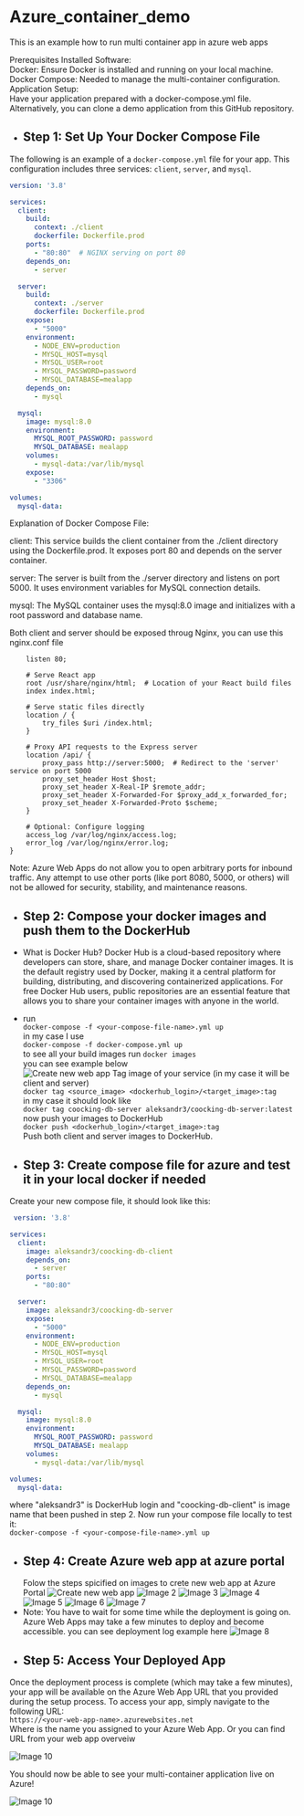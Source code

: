 # Azure_container_demo
This is an example how to run multi container app in azure web apps

Prerequisites
Installed Software:<br>
Docker: Ensure Docker is installed and running on your local machine.<br>
Docker Compose: Needed to manage the multi-container configuration.<br>
Application Setup:<br>
Have your application prepared with a docker-compose.yml file.<br>
Alternatively, you can clone a demo application from this GitHub repository. 

- ## Step 1: Set Up Your Docker Compose File

The following is an example of a `docker-compose.yml` file for your app. This configuration includes three services: `client`, `server`, and `mysql`.

```yaml
version: '3.8'

services:
  client:
    build:
      context: ./client
      dockerfile: Dockerfile.prod
    ports:
      - "80:80"  # NGINX serving on port 80
    depends_on:
      - server

  server:
    build:
      context: ./server
      dockerfile: Dockerfile.prod
    expose:
      - "5000"  
    environment:
      - NODE_ENV=production
      - MYSQL_HOST=mysql  
      - MYSQL_USER=root
      - MYSQL_PASSWORD=password
      - MYSQL_DATABASE=mealapp
    depends_on:
      - mysql

  mysql:
    image: mysql:8.0
    environment:
      MYSQL_ROOT_PASSWORD: password
      MYSQL_DATABASE: mealapp
    volumes:
      - mysql-data:/var/lib/mysql
    expose:
      - "3306"

volumes:
  mysql-data:
```
Explanation of Docker Compose File:

client: This service builds the client container from the ./client directory using the Dockerfile.prod. It exposes port 80 and depends on the server container.

server: The server is built from the ./server directory and listens on port 5000. It uses environment variables for MySQL connection details.

mysql: The MySQL container uses the mysql:8.0 image and initializes with a root password and database name.

Both client and server should be exposed throug Nginx, you can use this nginx.conf file

```server {
    listen 80;

    # Serve React app
    root /usr/share/nginx/html;  # Location of your React build files
    index index.html;

    # Serve static files directly
    location / {
        try_files $uri /index.html;
    }

    # Proxy API requests to the Express server
    location /api/ {
        proxy_pass http://server:5000;  # Redirect to the 'server' service on port 5000
        proxy_set_header Host $host;
        proxy_set_header X-Real-IP $remote_addr;
        proxy_set_header X-Forwarded-For $proxy_add_x_forwarded_for;
        proxy_set_header X-Forwarded-Proto $scheme;
    }

    # Optional: Configure logging
    access_log /var/log/nginx/access.log;
    error_log /var/log/nginx/error.log;
}
```
Note:
Azure Web Apps do not allow you to open arbitrary ports for inbound traffic. Any attempt to use other ports (like port 8080, 5000, or others) will not be allowed for security, stability, and maintenance reasons.

- ## Step 2: Compose your docker images and push them to the DockerHub
- What is Docker Hub?
Docker Hub is a cloud-based repository where developers can store, share, and manage Docker container images. It is the default registry used by Docker, making it a central platform for building, distributing, and discovering containerized applications.
  For free Docker Hub users, public repositories are an essential feature that allows you to share your container images with anyone in the world. 
  
-  run <br>
 ```docker-compose -f <your-compose-file-name>.yml up```<br>
 in my case I use<br>
 ```docker-compose -f docker-compose.yml up```<br>
 to see all your build images run 
 ```docker images```<br>
  you can see example below <br>
   ![Create new web app](https://github.com/AleksandrSkulinets/Azure_container_demo/blob/main/images/11.png?raw=true)
   Tag image of your service (in my case it will be client and server)
<br>```docker tag <source_image> <dockerhub_login>/<target_image>:tag```
<br>in my case it should look like 
<br>```docker tag coocking-db-server aleksandr3/coocking-db-server:latest```
<br>now push your images to DockerHub
<br>```docker push <dockerhub_login>/<target_image>:tag```
<br>Push both client and server images to DockerHub.

- ## Step 3: Create compose file for azure and test it in your local docker if needed
  
 Create your new compose file, it should look like this:
 
```yaml
 version: '3.8'

services:
  client:
    image: aleksandr3/coocking-db-client  
    depends_on:
      - server
    ports:
      - "80:80"  

  server:
    image: aleksandr3/coocking-db-server 
    expose:
      - "5000"
    environment:
      - NODE_ENV=production
      - MYSQL_HOST=mysql
      - MYSQL_USER=root
      - MYSQL_PASSWORD=password
      - MYSQL_DATABASE=mealapp
    depends_on:
      - mysql

  mysql:
    image: mysql:8.0
    environment:
      MYSQL_ROOT_PASSWORD: password
      MYSQL_DATABASE: mealapp
    volumes:
      - mysql-data:/var/lib/mysql

volumes:
  mysql-data:
```

where "aleksandr3" is DockerHub login and "coocking-db-client" is image name that been pushed in step 2.
Now run your compose file locally to test it:<br>
```docker-compose -f <your-compose-file-name>.yml up```

- ## Step 4: Create Azure web app at azure portal
  Folow the steps spicified on images to crete new web app at Azure Portal
 ![Create new web app](https://github.com/AleksandrSkulinets/Azure_container_demo/blob/main/images/1.png?raw=true)
 ![Image 2](https://github.com/AleksandrSkulinets/Azure_container_demo/blob/main/images/2.png?raw=true)
 ![Image 3](https://github.com/AleksandrSkulinets/Azure_container_demo/blob/main/images/3.png?raw=true)
 ![Image 4](https://github.com/AleksandrSkulinets/Azure_container_demo/blob/main/images/4.png?raw=true)
 ![Image 5](https://github.com/AleksandrSkulinets/Azure_container_demo/blob/main/images/5.png?raw=true)
 ![Image 6](https://github.com/AleksandrSkulinets/Azure_container_demo/blob/main/images/6.png?raw=true)
 ![Image 7](https://github.com/AleksandrSkulinets/Azure_container_demo/blob/main/images/7.png?raw=true)
- Note: You have to wait for some time while the deployment is going on. Azure Web Apps may take a few minutes to deploy and become accessible.
 you can see deployment log example here 
![Image 8](https://github.com/AleksandrSkulinets/Azure_container_demo/blob/main/images/8.png?raw=true)
- ## Step 5: Access Your Deployed App
 Once the deployment process is complete (which may take a few minutes), your app will be available on the Azure Web App URL that you provided during the setup process. To access your app, simply navigate to the following URL:<br>
 ```https://<your-web-app-name>.azurewebsites.net```<br>
 Where <your-web-app-name> is the name you assigned to your Azure Web App. 
 Or you can find URL from your web app overveiw
 
![Image 10](https://github.com/AleksandrSkulinets/Azure_container_demo/blob/main/images/10.png?raw=true)

You should now be able to see your multi-container application live on Azure!

![Image 10](https://github.com/AleksandrSkulinets/Azure_container_demo/blob/main/images/9.png?raw=true)



